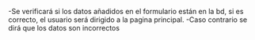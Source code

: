 -Se verificará si los datos añadidos en el formulario están en la bd, si es correcto, el usuario será dirigido a la pagina principal.
-Caso contrario se dirá que los datos son incorrectos
